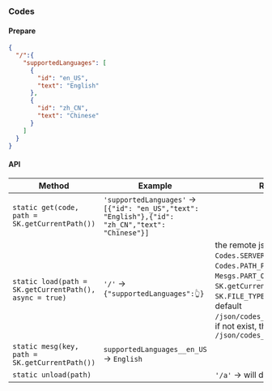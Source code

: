 ### Codes

#### Prepare
```json
{
  "/":{
    "supportedLanguages": [
      {
        "id": "en_US",
        "text": "English"
      },
      {
        "id": "zh_CN",
        "text": "Chinese"
      }
    ]
  }
}
```

#### API
| Method | Example | Remark |
| -- | -- | -- |
| `static get(code, path = SK.getCurrentPath())` | `'supportedLanguages'` -> `[{"id": "en_US","text": "English"},{"id": "zh_CN","text": "Chinese"}]` | |
| `static load(path = SK.getCurrentPath(), async = true)` | `'/'` -> `{"supportedLanguages":👆}` | the remote json file like : `Codes.SERVER_URL` + `Codes.PATH_PREFIX` + `Mesgs.PART_OF_HASH_PATH` + `SK.getCurrentLanguage()` + `SK.FILE_TYPE_JSON_WITH_POINT`, default `/json/codes_Hash_en_US.json`, if not exist, then load `/json/codes_en_US.json` |
| `static mesg(key, path = SK.getCurrentPath())` | `supportedLanguages__en_US` -> `English` | |
| `static unload(path)` | | `'/a'` -> will delete /a**/* |
